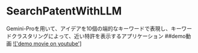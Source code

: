 # SearchPatentWithLLM
Gemini-Proを用いて、アイデアを10個の端的なキーワードで表現し、キーワードクラスタリングによって、近い特許を表示するアプリケーション
##demo動画
[!['demo movie on youtube']]('https://youtu.be/P7V5NOE_dGU')
